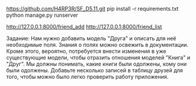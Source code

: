 


https://github.com/H4RP3R/SF_D5.11.git
pip install -r requirements.txt
python manage.py runserver

http://127.0.0.1:8000/friend_add
http://127.0.0.1:8000/friend_list

Задание:
Нам нужно добавить модель "Друга" и описать для неё необходимые поля. Знания о полях можно освежить в документации.
Кроме этого, вероятно, потребуется внести изменения в уже существующие модели, чтобы отразить отношения моделей "Книга" и "Друг". Мы должны понимать, какие книги были одолжены, кому они были одолжены.
Добавьте несколько записей в таблицу друзей для того, чтобы можно было легко проверить работу приложения.

